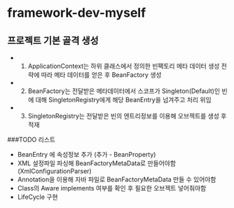 # framework-dev-myself

## 프로젝트 기본 골격 생성
- 1. ApplicationContext는 하위 클래스에서 정의한 빈팩토리 메타 데이터 생성 전략에 따라 메타 데이터를 얻은 후 BeanFactory 생성
- 2. BeanFactory는 전달받은 메타데이터에서 스코프가 Singleton(Default)인 빈에 대해 SingletonRegistry에게 해당 BeanEntry을 넘겨주고 처리 위임
- 3. SingletonRegistry는 전달받은 빈의 엔트리정보를 이용해 오브젝트를 생성 후 적재

###TODO 리스트
- BeanEntry 에 속성정보 추가 (추가 - BeanProperty)
- XML 설정파일 파싱해 BeanFactoryMetaData로 만들어야함 (XmlConfigurationParser)
- Annotation을 이용해 자바 파일로 BeanFactoryMetaData 만들 수 있어야함
- Class의 Aware implements 여부를 확인 후 필요한 오브젝트 넣어줘야함
- LifeCycle 구현
